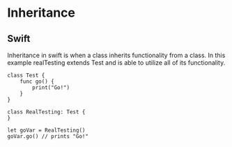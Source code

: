 # Inheritance
## Swift
Inheritance in swift is when a class inherits functionality from a class. In this example realTesting extends Test and is able to utilize all of its functionality.

    class Test {
        func go() {
            print("Go!")
        }
    }

    class RealTesting: Test {
    }

    let goVar = RealTesting()
    goVar.go() // prints "Go!"
